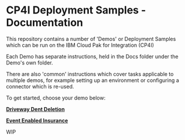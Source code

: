# CP4I Deployment Samples - Documentation

This repository contains a number of 'Demos' or Deployment Samples which can be run on the IBM Cloud Pak for Integration (CP4I)

Each Demo has separate instructions, held in the Docs folder under the Demo's own folder.

There are also 'common' instructions which cover tasks applicable to multiple demos, for example setting up an environment or configuring a connector which is re-used.

To get started, choose your demo below:

[**Driveway Dent Deletion**](../DrivewayDentDeletion/Docs/README.md)

[**Event Enabled Insurance**](../EventEnabledInsurance/Docs/README.md)

WIP
